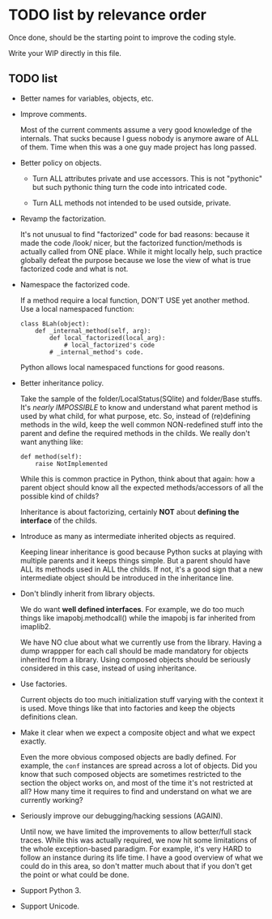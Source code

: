 <!--
vim: spelllang=en ts=2 expandtab :
-->

# TODO list by relevance order

Once done, should be the starting point to improve the coding style.

Write your WIP directly in this file.

## TODO list

* Better names for variables, objects, etc.


* Improve comments.

  Most of the current comments assume a very good
  knowledge of the internals. That sucks because I guess nobody is
  anymore aware of ALL of them. Time when this was a one guy made
  project has long passed.


* Better policy on objects.

  - Turn ALL attributes private and use accessors. This is not
    "pythonic" but such pythonic thing turn the code into intricated
    code.

  - Turn ALL methods not intended to be used outside, private.


* Revamp the factorization.

  It's not unusual to find "factorized" code
  for bad reasons: because it made the code /look/ nicer, but the
  factorized function/methods is actually called from ONE place. While it
  might locally help, such practice globally defeat the purpose because
  we lose the view of what is true factorized code and what is not.


* Namespace the factorized code.

  If a method require a local function, DON'T USE yet another method. Use a
  local namespaced function:

    ```
    class BLah(object):
        def _internal_method(self, arg):
            def local_factorized(local_arg):
                # local_factorized's code
            # _internal_method's code.
    ```

  Python allows local namespaced functions for good reasons.


* Better inheritance policy.

  Take the sample of the folder/LocalStatus(SQlite) and folder/Base stuffs. It's
  *nearly IMPOSSIBLE* to know and understand what parent method is used by what
  child, for what purpose, etc. So, instead of (re)defining methods in the wild,
  keep the well common NON-redefined stuff into the parent and define the
  required methods in the childs. We really don't want anything like:

    ```
    def method(self):
        raise NotImplemented
    ```

  While this is common practice in Python, think about that again: how a
  parent object should know all the expected methods/accessors of all the
  possible kind of childs?

  Inheritance is about factorizing, certainly **NOT** about **defining the
  interface** of the childs.


* Introduce as many as intermediate inherited objects as required.

  Keeping linear inheritance is good because Python sucks at playing
  with multiple parents and it keeps things simple. But a parent should
  have ALL its methods used in ALL the childs. If not, it's a good
  sign that a new intermediate object should be introduced in the
  inheritance line.

* Don't blindly inherit from library objects.

  We do want **well defined interfaces**. For example, we do too much things
  like imapobj.methodcall() while the imapobj is far inherited from imaplib2.

  We have NO clue about what we currently use from the library.
  Having a dump wrappper for each call should be made mandatory for
  objects inherited from a library. Using composed objects should be
  seriously considered in this case, instead of using inheritance.

* Use factories.

  Current objects do too much initialization stuff varying with the context it
  is used. Move things like that into factories and keep the objects definitions
  clean.


* Make it clear when we expect a composite object and what we expect
  exactly.

  Even the more obvious composed objects are badly defined. For example,
  the ``conf`` instances are spread across a lot of objects. Did you know
  that such composed objects are sometimes restricted to the section the
  object works on, and most of the time it's not restricted at all?
  How many time it requires to find and understand on what we are
  currently working?


* Seriously improve our debugging/hacking sessions (AGAIN).

  Until now, we have limited the improvements to allow better/full stack traces.
  While this was actually required, we now hit some limitations of the whole
  exception-based paradigm. For example, it's very HARD to follow an instance
  during its life time. I have a good overview of what we could do in this area,
  so don't matter much about that if you don't get the point or what could be
  done.


* Support Python 3.


* Support Unicode.
